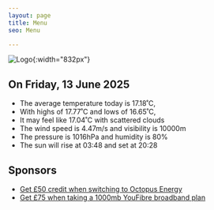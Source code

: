 ```yaml
---
layout: page
title: Menu
seo: Menu

---
```


![Logo](/images/logo.jpg){:width="832px"}

<!-- weather_marker starts -->
## On Friday, 13 June 2025

- The average temperature today is 17.18˚C,
- With highs of 17.77˚C and lows of 16.65˚C,
- It may feel like 17.04˚C with scattered clouds
- The wind speed is 4.47m/s and visibility is 10000m
- The pressure is 1016hPa and humidity is 80%
- The sun will rise at 03:48 and set at 20:28

<!-- weather_marker ends -->

## Sponsors

- [Get £50 credit when switching to Octopus Energy](https://bit.ly/3oD1nnS)
- [Get £75 when taking a 1000mb YouFibre broadband plan](https://aklam.io/91zWhU?)

